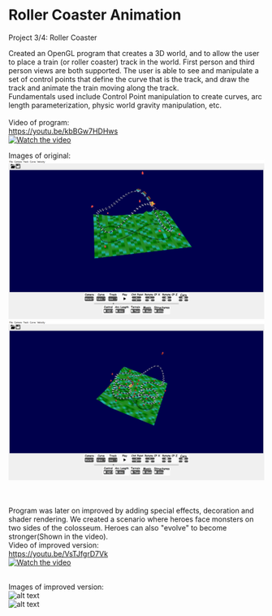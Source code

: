 # Roller Coaster Animation
Project 3/4: Roller Coaster 

Created an OpenGL program that creates a 3D world, and to allow the user to place a train (or roller coaster) track in the world. First person and third person views are both supported. The user is able to see and manipulate a set of control points that define the curve that is the track, and draw the track and animate the train moving along the track. </br>
Fundamentals used include Control Point manipulation to create curves, arc length parameterization, physic world gravity manipulation, etc. </br> </br>
Video of program: </br>
https://youtu.be/kbBGw7HDHws </br>
[![Watch the video](https://img.youtube.com/vi/kbBGw7HDHws/hqdefault.jpg)](https://youtu.be/kbBGw7HDHws)
</br>

Images of original: </br>
![alt text](https://raw.githubusercontent.com/GoodWeather0322/rollercoaster/master/projectimages/pic3.png) </br>
![alt text](https://raw.githubusercontent.com/GoodWeather0322/rollercoaster/master/projectimages/pic4.png) </br></br></br>


Program was later on improved by adding special effects, decoration and shader rendering. We created a scenario where heroes face monsters on two sides of the colosseum. Heroes can also "evolve" to become stronger(Shown in the video).</br>
Video of improved version: </br>
https://youtu.be/VsTJfgrD7Vk </br>
[![Watch the video](https://img.youtube.com/vi/VsTJfgrD7Vk/hqdefault.jpg)](https://youtu.be/VsTJfgrD7Vk)
</br></br>

Images of improved version: </br>
![alt text](https://raw.githubusercontent.com/GoodWeather0322/rollercoaster/master/projectimages/pic1.png) </br>
![alt text](https://raw.githubusercontent.com/GoodWeather0322/rollercoaster/master/projectimages/pic2.png) </br>


